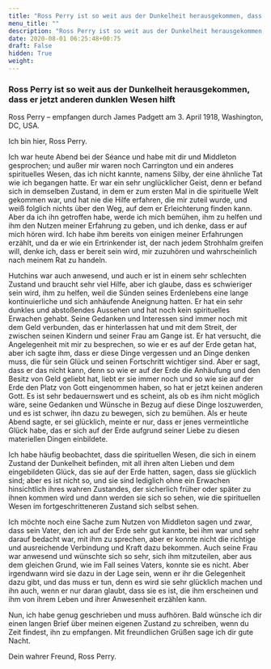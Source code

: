```yaml
---
title: "Ross Perry ist so weit aus der Dunkelheit herausgekommen, dass er jetzt anderen dunklen Wesen hilft"
menu_title: ""
description: "Ross Perry ist so weit aus der Dunkelheit herausgekommen, dass er jetzt anderen dunklen Wesen hilft"
date: 2020-08-01 06:25:48+00:75
draft: False
hidden: True
weight:
---
```

### Ross Perry ist so weit aus der Dunkelheit herausgekommen, dass er jetzt anderen dunklen Wesen hilft

Ross Perry – empfangen durch James Padgett am 3. April 1918, Washington, DC, USA.

Ich bin hier, Ross Perry.

Ich war heute Abend bei der Séance und habe mit dir und Middleton gesprochen; und außer mir waren noch Carrington und ein anderes spirituelles Wesen, das ich nicht kannte, namens Silby, der eine ähnliche Tat wie ich begangen hatte. Er war ein sehr unglücklicher Geist, denn er befand sich in demselben Zustand, in dem er zum ersten Mal in die spirituelle Welt gekommen war, und hat nie die Hilfe erfahren, die mir zuteil wurde, und weiß folglich nichts über den Weg, auf dem er Erleichterung finden kann. Aber da ich ihn getroffen habe, werde ich mich bemühen, ihm zu helfen und ihm den Nutzen meiner Erfahrung zu geben, und ich denke, dass er auf mich hören wird. Ich habe ihm bereits von einigen meiner Erfahrungen erzählt, und da er wie ein Ertrinkender ist, der nach jedem Strohhalm greifen will, denke ich, dass er bereit sein wird, mir zuzuhören und wahrscheinlich nach meinem Rat zu handeln.

Hutchins war auch anwesend, und auch er ist in einem sehr schlechten Zustand und braucht sehr viel Hilfe, aber ich glaube, dass es schwieriger sein wird, ihm zu helfen, weil die Sünden seines Erdenlebens eine lange kontinuierliche und sich anhäufende Aneignung hatten. Er hat ein sehr dunkles und abstoßendes Aussehen und hat noch kein spirituelles Erwachen gehabt. Seine Gedanken und Interessen sind immer noch mit dem Geld verbunden, das er hinterlassen hat und mit dem Streit, der zwischen seinen Kindern und seiner Frau am Gange ist. Er hat versucht, die Angelegenheit mit mir zu besprechen, so wie er es auf der Erde getan hat, aber ich sagte ihm, dass er diese Dinge vergessen und an Dinge denken muss, die für sein Glück und seinen Fortschritt wichtiger sind. Aber er sagt, dass er das nicht kann, denn so wie er auf der Erde die Anhäufung und den Besitz von Geld geliebt hat, liebt er sie immer noch und so wie sie auf der Erde den Platz von Gott eingenommen haben, so hat er jetzt keinen anderen Gott. Es ist sehr bedauernswert und es scheint, als ob es ihm nicht möglich wäre, seine Gedanken und Wünsche in Bezug auf diese Dinge loszuwerden, und es ist schwer, ihn dazu zu bewegen, sich zu bemühen. Als er heute Abend sagte, er sei glücklich, meinte er nur, dass er jenes vermeintliche Glück habe, das er sich auf der Erde aufgrund seiner Liebe zu diesen materiellen Dingen einbildete.

Ich habe häufig beobachtet, dass die spirituellen Wesen, die sich in einem Zustand der Dunkelheit befinden, mit all ihren alten Lieben und dem eingebildeten Glück, das sie auf der Erde hatten, sagen, dass sie glücklich sind; aber es ist nicht so, und sie sind lediglich ohne ein Erwachen hinsichtlich ihres wahren Zustandes, der sicherlich früher oder später zu ihnen kommen wird und dann werden sie sich so sehen, wie die spirituellen Wesen im fortgeschritteneren Zustand sich selbst sehen.

Ich möchte noch eine Sache zum Nutzen von Middleton sagen und zwar, dass sein Vater, den ich auf der Erde sehr gut kannte, bei ihm war und sehr darauf bedacht war, mit ihm zu sprechen, aber er konnte nicht die richtige und ausreichende Verbindung und Kraft dazu bekommen. Auch seine Frau war anwesend und wünschte sich so sehr, sich ihm mitzuteilen, aber aus dem gleichen Grund, wie im Fall seines Vaters, konnte sie es nicht. Aber irgendwann wird sie dazu in der Lage sein, wenn er ihr die Gelegenheit dazu gibt, und das muss er tun, denn es wird sie sehr glücklich machen und ihn auch, wenn er nur daran glaubt, dass sie es ist, die ihm erscheinen und ihm von ihrem Leben und ihrer Anwesenheit erzählen kann.

Nun, ich habe genug geschrieben und muss aufhören. Bald wünsche ich dir einen langen Brief über meinen eigenen Zustand zu schreiben, wenn du Zeit findest, ihn zu empfangen. Mit freundlichen Grüßen sage ich dir gute Nacht.

Dein wahrer Freund, Ross Perry.

